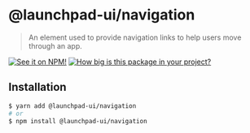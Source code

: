 # @launchpad-ui/navigation

> An element used to provide navigation links to help users move through an app.

[![See it on NPM!](https://img.shields.io/npm/v/@launchpad-ui/navigation?style=for-the-badge)](https://www.npmjs.com/package/@launchpad-ui/navigation)
[![How big is this package in your project?](https://img.shields.io/bundlephobia/minzip/@launchpad-ui/navigation?style=for-the-badge)](https://bundlephobia.com/result?p=@launchpad-ui/navigation)

## Installation

```sh
$ yarn add @launchpad-ui/navigation
# or
$ npm install @launchpad-ui/navigation
```
